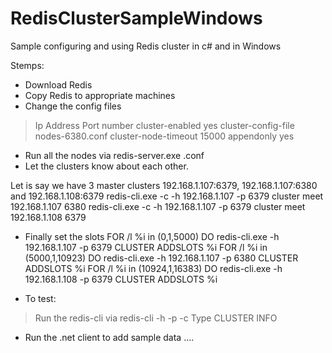 # RedisClusterSampleWindows
Sample configuring and using Redis cluster in c# and in Windows

Stemps:

- Download Redis
- Copy Redis to appropriate machines
- Change the config files 
> Ip Address
> Port number
> cluster-enabled yes
> cluster-config-file nodes-6380.conf
> cluster-node-timeout 15000
> appendonly yes
- Run all the nodes via redis-server.exe <config-name>.conf
- Let the clusters know about each other. 

Let is say we have 3 master clusters 192.168.1.107:6379, 192.168.1.107:6380 and 192.168.1.108:6379
redis-cli.exe -c -h 192.168.1.107 -p 6379 cluster meet 192.168.1.107 6380
redis-cli.exe -c -h 192.168.1.107 -p 6379 cluster meet 192.168.1.108 6379

- Finally set the slots
FOR /l %i in (0,1,5000) DO redis-cli.exe -h 192.168.1.107 -p 6379 CLUSTER ADDSLOTS %i
FOR /l %i in (5000,1,10923) DO redis-cli.exe -h 192.168.1.107 -p 6380 CLUSTER ADDSLOTS %i
FOR /l %i in (10924,1,16383) DO redis-cli.exe -h 192.168.1.108 -p 6379 CLUSTER ADDSLOTS %i	

- To test:
> Run the redis-cli via redis-cli -h <node-ip-address> -p <bide-port-number> -c
> Type CLUSTER INFO

- Run the .net client to add sample data ....
